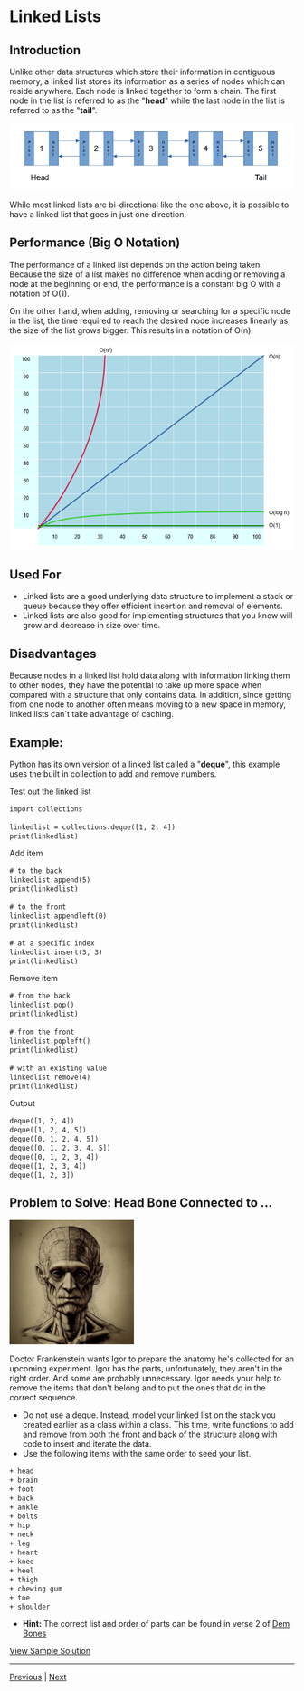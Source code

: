 # Linked Lists
## Introduction
Unlike other data structures which store their information in contiguous memory, a linked list stores its information as a series of nodes which can reside anywhere. Each node is linked together to form a chain. The first node in the list is referred to as the "**head**" while the last node in the list is referred to as the "**tail**".

![image](images/linked.png)

While most linked lists are bi-directional like the one above, it is possible to have a linked list that goes in just one direction.

## Performance (Big O Notation)
The performance of a linked list depends on the action being taken. Because the size of a list makes no difference when adding or removing a node at the beginning or end, the performance is a constant big O with a notation of O(1). 

On the other hand, when adding, removing or searching for a specific node in the list, the time required to reach the desired node increases linearly as the size of the list grows bigger. This results in a notation of O(n).

![image](images/bigo.png)

## Used For
* Linked lists are a good underlying data structure to implement a stack or queue because they offer efficient insertion and removal of elements.
* Linked lists are also good for implementing structures that you know will grow and decrease in size over time.

## Disadvantages
Because nodes in a linked list hold data along with information linking them to other nodes, they have the potential to take up more space when compared with  a structure that only contains data. In addition, since getting from one node to another often means moving to a new space in memory, linked lists can´t take advantage of caching.

## Example: 
Python has its own version of a linked list called a "**deque**", this example uses the built in collection to add and remove numbers.

Test out the linked list
```
import collections

linkedlist = collections.deque([1, 2, 4])
print(linkedlist)
```

Add item
```
# to the back
linkedlist.append(5)
print(linkedlist)

# to the front 
linkedlist.appendleft(0)
print(linkedlist)

# at a specific index
linkedlist.insert(3, 3)
print(linkedlist)
```

Remove item
```
# from the back
linkedlist.pop()
print(linkedlist)

# from the front
linkedlist.popleft()
print(linkedlist)

# with an existing value
linkedlist.remove(4)
print(linkedlist)
```

Output

```
deque([1, 2, 4])
deque([1, 2, 4, 5])
deque([0, 1, 2, 4, 5])
deque([0, 1, 2, 3, 4, 5])
deque([0, 1, 2, 3, 4])
deque([1, 2, 3, 4])
deque([1, 2, 3])
```

## Problem to Solve: Head Bone Connected to ...

![image](images/aihead.webp)

Doctor Frankenstein wants Igor to prepare the anatomy he's collected for an upcoming experiment. Igor has the parts, unfortunately, they aren't in the right order. And some are probably unnecessary. Igor needs your help to remove the items that don't belong and to put the ones that do in the correct sequence.

+ Do not use a deque. Instead, model your linked list on the stack you created earlier as a class within a class. This time, write functions to add and remove from both the front and back of the structure along with code to insert and iterate the data. 
+ Use the following items with the same order to seed your list.

```
+ head
+ brain
+ foot
+ back
+ ankle
+ bolts
+ hip
+ neck
+ leg
+ heart
+ knee
+ heel
+ thigh
+ chewing gum
+ toe
+ shoulder
```
 
+ **Hint:** The correct list and order of parts can be found in verse 2 of [Dem Bones](https://en.wikipedia.org/wiki/Dem_Bones)


[View Sample Solution](linked_solution.py)

---
[Previous](1-stacks.md) | [Next](3-trees.md)